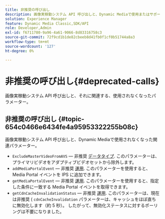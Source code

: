 ```yaml
---
title: 非推奨の呼び出し
description: 画像実稼動システム API 呼び出しと、Dynamic Mediaで使用またはサポートされなくなった関連パラメーター。
solution: Experience Manager
feature: Dynamic Media Classic,SDK/API
role: Developer,Admin
exl-id: f6711780-9a96-4a61-9066-8d83316758c3
source-git-commit: 72f9cd1b1de82cbeeb8d41fb0f1cf0b51744a8a3
workflow-type: tm+mt
source-wordcount: '127'
ht-degree: 0%

---
```


# 非推奨の呼び出し{#deprecated-calls}

画像実稼動システム API 呼び出しと、それに関連する、使用されなくなったパラメーター。

## 非推奨の呼び出し {#topic-654c0466e6434fe4a95953322255b08c}

画像実稼動システム API 呼び出しと、Dynamic Mediaで使用されなくなった関連パラメーター。

* `ExcludeMasterVideoFromAVS`  — 非推奨 [データタイプ](/help/aem-ips-api/types/c-data-types/c-data-types.md). このパラメーターは、プライマリビデオをアダプティブビデオセットから除外します。 <!-- Adobe is ending support for this parameter on September 1, 2022. -->
* `addMediaPortalEvent`  — 非推奨 [運用](/help/aem-ips-api/operations/c-operations-intro/c-operations-intro.md). このパラメーターを使用すると、Media Portal イベントを IPS に追加できます。
* `getMediaPortalEvent`  — 非推奨 [運用](/help/aem-ips-api/operations/c-operations-intro/c-operations-intro.md). このパラメーターを使用すると、指定した条件に一致する Media Portal イベントを取得できます。
* `getCdnCacheInvalidationStatus`  — 非推奨 [運用](/help/aem-ips-api/operations/c-operations-intro/c-operations-intro.md). このパラメーターは、現在は非推奨 ( `cdnCacheInvalidation` パラメーターは、キャッシュをほぼ直ちに無効化します（約 5 秒）。 したがって、無効化ステータスに対するポーリングは不要になりました。
